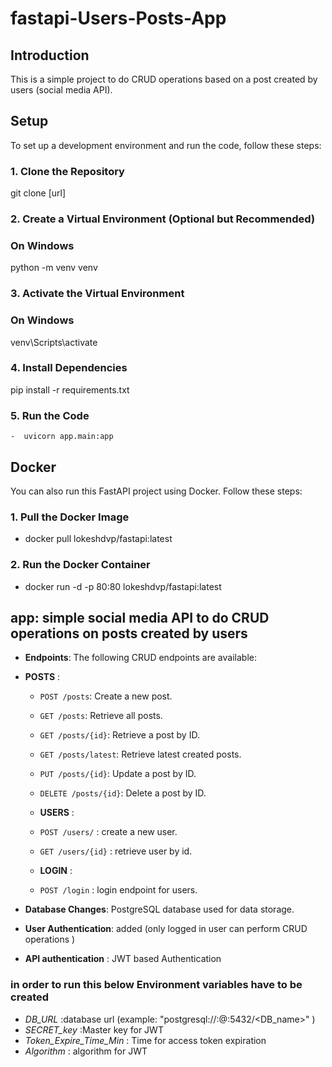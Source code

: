 # fastapi-Users-Posts-App

## Introduction
This is a simple project to do CRUD operations based on a post created by users (social media API).



## Setup
To set up a development environment and run the code, follow these steps:

### 1. Clone the Repository
git clone [url]

### 2. Create a Virtual Environment (Optional but Recommended)
### On Windows
python -m venv venv

### 3. Activate the Virtual Environment
### On Windows
venv\Scripts\activate

### 4. Install Dependencies
pip install -r requirements.txt

### 5. Run the Code
    -  uvicorn app.main:app 

## Docker
You can also run this FastAPI project using Docker. Follow these steps:
### 1. Pull the Docker Image
- docker pull lokeshdvp/fastapi:latest

### 2. Run the Docker Container
- docker run -d -p 80:80 lokeshdvp/fastapi:latest


## app: simple social media API to do CRUD operations on posts created by users
- **Endpoints**: The following CRUD endpoints are available:
- **POSTS** :
  - `POST /posts`: Create a new post.
  - `GET /posts`: Retrieve all posts.
  - `GET /posts/{id}`: Retrieve a post by ID.
   - `GET /posts/latest`: Retrieve latest created posts.
  - `PUT /posts/{id}`: Update a post by ID.
  - `DELETE /posts/{id}`: Delete a post by ID.

  - **USERS** :
  - `POST /users/` : create a new user.
  - `GET /users/{id}` : retrieve user by id.

  - **LOGIN** :
  - `POST /login` : login endpoint for users.

- **Database Changes**: PostgreSQL database used for data storage.
- **User Authentication**: added (only logged in user can perform CRUD operations )
- **API authentication** : JWT based Authentication
### in order to run this  below Environment variables have to be created
- *DB_URL* :database url (example: "postgresql://<user>:<password>@<hostname>:5432/<DB_name>"  )
- *SECRET_key* :Master key for JWT
- *Token_Expire_Time_Min* : Time for access token expiration
- *Algorithm* : algorithm for JWT
